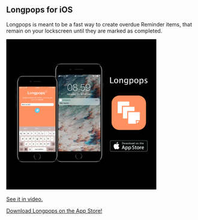 ## Longpops for iOS

Longpops is meant to be a fast way to create overdue Reminder items, that remain on your lockscreen until they are marked as completed. 

<img src="Longpops.png" width="400">

[See it in video.](https://youtu.be/FaXg3InmyCg)

[Download Longpops on the App Store!](https://itunes.apple.com/us/app/longpops/id1315774305?mt=8)
